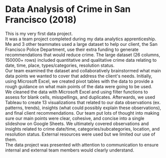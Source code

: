 # Data Analysis of Crime in San Francisco (2018)
This is my very first data project.  
It was a team project completed during my data analytics apprenticeship. Me and 3 other teammates used a large dataset to help our client, the San Francisco Police Department, use their extra funding to generate recommendations that would reduce crime. The large dataset (26 columns, 150000+ rows) included quantitative and qualitative crime data relating to date, time, place, types/categories, resolution status.  
Our team examined the dataset and collaboratively brainstormed what main data points we wanted to cover that address the client's needs. Initially, using Microsoft Excel, we created pivot tables with the data to provide a rough guidance on what main points of the data were going to be used.  
We cleaned the data with Microsoft Excel and using filter functions to assess for blank cells, misspellings, and duplicates. Afterwards, we used Tableau to create 13 visualizations that related to our data observations (ex. patterns, trends), insights (what could possibly explain these observations), and final client recommendations.
Our team put lots of thought into making sure our main points were clear, cohesive, and concise into a single slideshow on Google Sheets. We ultimately covered observations and insights related to crime date/time, categories/subcategories, location, and resolution status. External resources were used but we limited our use of them.  
The data project was presented with attention to communication to ensure internal and external team members would clearly understand.
